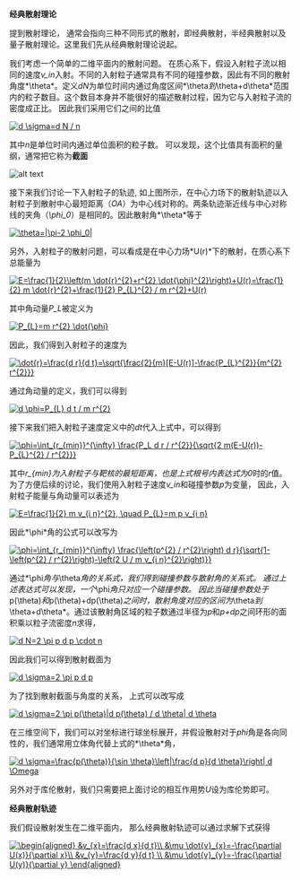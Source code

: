 **经典散射理论**

提到散射理论， 通常会指向三种不同形式的散射，即经典散射，半经典散射以及量子散射理论。这里我们先从经典散射理论说起。

我们考虑一个简单的二维平面内的散射问题。
在质心系下，假设入射粒子流以相同的速度*v_in*入射。不同的入射粒子通常具有不同的碰撞参数，因此有不同的散射角度*\theta*。定义*dN*为单位时间内通过角度区间*\theta*到*\theta+d\theta*范围内的粒子数目。这个数目本身并不能很好的描述散射过程，因为它与入射粒子流的密度成正比。 因此我们采用它们之间的比值

<a href="https://www.codecogs.com/eqnedit.php?latex=d&space;\sigma=d&space;N&space;/&space;n" target="_blank"><img src="https://latex.codecogs.com/gif.latex?d&space;\sigma=d&space;N&space;/&space;n" title="d \sigma=d N / n" /></a>

其中*n*是单位时间内通过单位面积的粒子数。 可以发现，这个比值具有面积的量纲，通常把它称为**截面**



![alt text](https://github.com/jinleiphys/notes/blob/master/classical_scattering/fig.png?raw=true)

接下来我们讨论一下入射粒子的轨迹, 如上图所示，在中心力场下的散射轨迹以入射粒子到散射中心最短距离（*OA*）为中心线对称的。两条轨迹渐近线与中心对称线的夹角（*\phi_0*）是相同的。因此散射角*\theta*等于

<a href="https://www.codecogs.com/eqnedit.php?latex=\theta=|\pi-2&space;\phi_0|" target="_blank"><img src="https://latex.codecogs.com/gif.latex?\theta=|\pi-2&space;\phi_0|" title="\theta=|\pi-2 \phi_0|" /></a>


另外，入射粒子的散射问题，可以看成是在中心力场*U(r)*下的散射，在质心系下总能量为

<a href="https://www.codecogs.com/eqnedit.php?latex=E=\frac{1}{2}\left(m&space;\dot{r}^{2}&plus;r^{2}&space;\dot{\phi}^{2}\right)&plus;U(r)=\frac{1}{2}&space;m&space;\dot{r}^{2}&plus;\frac{1}{2}&space;P_{L}^{2}&space;/&space;m&space;r^{2}&plus;U(r)" target="_blank"><img src="https://latex.codecogs.com/gif.latex?E=\frac{1}{2}\left(m&space;\dot{r}^{2}&plus;r^{2}&space;\dot{\phi}^{2}\right)&plus;U(r)=\frac{1}{2}&space;m&space;\dot{r}^{2}&plus;\frac{1}{2}&space;P_{L}^{2}&space;/&space;m&space;r^{2}&plus;U(r)" title="E=\frac{1}{2}\left(m \dot{r}^{2}+r^{2} \dot{\phi}^{2}\right)+U(r)=\frac{1}{2} m \dot{r}^{2}+\frac{1}{2} P_{L}^{2} / m r^{2}+U(r)" /></a>

其中角动量*P_L*被定义为

<a href="https://www.codecogs.com/eqnedit.php?latex=P_{L}=m&space;r^{2}&space;\dot{\phi}" target="_blank"><img src="https://latex.codecogs.com/gif.latex?P_{L}=m&space;r^{2}&space;\dot{\phi}" title="P_{L}=m r^{2} \dot{\phi}" /></a>



因此，我们得到入射粒子的速度为

<a href="https://www.codecogs.com/eqnedit.php?latex=\dot{r}=\frac{d&space;r}{d&space;t}=\sqrt{\frac{2}{m}[E-U(r)]-\frac{P_{L}^{2}}{m^{2}&space;r^{2}}}" target="_blank"><img src="https://latex.codecogs.com/gif.latex?\dot{r}=\frac{d&space;r}{d&space;t}=\sqrt{\frac{2}{m}[E-U(r)]-\frac{P_{L}^{2}}{m^{2}&space;r^{2}}}" title="\dot{r}=\frac{d r}{d t}=\sqrt{\frac{2}{m}[E-U(r)]-\frac{P_{L}^{2}}{m^{2} r^{2}}}" /></a>

通过角动量的定义，我们可以得到

<a href="https://www.codecogs.com/eqnedit.php?latex=d&space;\phi=P_{L}&space;d&space;t&space;/&space;m&space;r^{2}" target="_blank"><img src="https://latex.codecogs.com/gif.latex?d&space;\phi=P_{L}&space;d&space;t&space;/&space;m&space;r^{2}" title="d \phi=P_{L} d t / m r^{2}" /></a>

接下来我们把入射粒子速度定义中的*dt*代入上式中，可以得到

<a href="https://www.codecogs.com/eqnedit.php?latex=\phi=\int_{r_{min}}^{\infty}&space;\frac{P_L&space;d&space;r&space;/&space;r^{2}}{\sqrt{2&space;m(E-U(r))-P_{L}^{2}&space;/&space;r^{2}}}" target="_blank"><img src="https://latex.codecogs.com/gif.latex?\phi=\int_{r_{min}}^{\infty}&space;\frac{P_L&space;d&space;r&space;/&space;r^{2}}{\sqrt{2&space;m(E-U(r))-P_{L}^{2}&space;/&space;r^{2}}}" title="\phi=\int_{r_{min}}^{\infty} \frac{P_L d r / r^{2}}{\sqrt{2 m(E-U(r))-P_{L}^{2} / r^{2}}}" /></a>


其中*r_{min}*为入射粒子与靶核的最短距离，也是上式根号内表达式为*0*时的*r*值。为了方便后续的讨论，我们使用入射粒子速度*v_in*和碰撞参数*p*为变量， 因此，入射粒子能量与角动量可以表述为

<a href="https://www.codecogs.com/eqnedit.php?latex=E=\frac{1}{2}&space;m&space;v_{i&space;n}^{2},&space;\quad&space;P_{L}=m&space;p&space;v_{i&space;n}" target="_blank"><img src="https://latex.codecogs.com/gif.latex?E=\frac{1}{2}&space;m&space;v_{i&space;n}^{2},&space;\quad&space;P_{L}=m&space;p&space;v_{i&space;n}" title="E=\frac{1}{2} m v_{i n}^{2}, \quad P_{L}=m p v_{i n}" /></a>

因此*\phi*角的公式可以改写为

<a href="https://www.codecogs.com/eqnedit.php?latex=\phi=\int_{r_{min}}^{\infty}&space;\frac{\left(p^{2}&space;/&space;r^{2}\right)&space;d&space;r}{\sqrt{1-\left(p^{2}&space;/&space;r^{2}\right)-\left(2&space;U&space;/&space;m&space;v_{i&space;n}^{2}\right)}}" target="_blank"><img src="https://latex.codecogs.com/gif.latex?\phi=\int_{r_{min}}^{\infty}&space;\frac{\left(p^{2}&space;/&space;r^{2}\right)&space;d&space;r}{\sqrt{1-\left(p^{2}&space;/&space;r^{2}\right)-\left(2&space;U&space;/&space;m&space;v_{i&space;n}^{2}\right)}}" title="\phi=\int_{r_{min}}^{\infty} \frac{\left(p^{2} / r^{2}\right) d r}{\sqrt{1-\left(p^{2} / r^{2}\right)-\left(2 U / m v_{i n}^{2}\right)}}" /></a>

通过*\phi*角与*\theta*角的关系式，我们得到碰撞参数与散射角的关系式。 通过上述表达式可以发现，一个*\phi*角只对应一个碰撞参数。 因此当碰撞参数处于*p(\theta)*和*p(\theta)+dp(\theta)*之间时，散射角度对应的区间为*\theta*到*\theta+d\theta*。通过该散射角区域的粒子数通过半径为*p*和*p+dp*之间环形的面积乘以粒子流密度*n*求得，

<a href="https://www.codecogs.com/eqnedit.php?latex=d&space;N=2&space;\pi&space;p&space;d&space;p&space;\cdot&space;n" target="_blank"><img src="https://latex.codecogs.com/gif.latex?d&space;N=2&space;\pi&space;p&space;d&space;p&space;\cdot&space;n" title="d N=2 \pi p d p \cdot n" /></a>

因此我们可以得到散射截面为

<a href="https://www.codecogs.com/eqnedit.php?latex=d&space;\sigma=2&space;\pi&space;p&space;d&space;p" target="_blank"><img src="https://latex.codecogs.com/gif.latex?d&space;\sigma=2&space;\pi&space;p&space;d&space;p" title="d \sigma=2 \pi p d p" /></a>


为了找到散射截面与角度的关系， 上式可以改写成

<a href="https://www.codecogs.com/eqnedit.php?latex=d&space;\sigma=2&space;\pi&space;p(\theta)|d&space;p(\theta)&space;/&space;d&space;\theta|&space;d&space;\theta" target="_blank"><img src="https://latex.codecogs.com/gif.latex?d&space;\sigma=2&space;\pi&space;p(\theta)|d&space;p(\theta)&space;/&space;d&space;\theta|&space;d&space;\theta" title="d \sigma=2 \pi p(\theta)|d p(\theta) / d \theta| d \theta" /></a>

在三维空间下，我们可以对坐标进行球坐标展开，并假设散射对于*phi*角是各向同性的，我们通常用立体角代替上式的*\theta*角，

<a href="https://www.codecogs.com/eqnedit.php?latex=d&space;O=\frac{p(\theta)}{\sin&space;\theta}\left|\frac{d&space;p}{d&space;\theta}\right|&space;d&space;\Omega" target="_blank"><img src="https://latex.codecogs.com/gif.latex?d&space;\sigma=\frac{p(\theta)}{\sin&space;\theta}\left|\frac{d&space;p}{d&space;\theta}\right|&space;d&space;\Omega" title="d \sigma=\frac{p(\theta)}{\sin \theta}\left|\frac{d p}{d \theta}\right| d \Omega" /></a>


另外对于库伦散射，我们只需要把上面讨论的相互作用势*U*设为库伦势即可。

**经典散射轨迹**

我们假设散射发生在二维平面内， 那么经典散射轨迹可以通过求解下式获得

<a href="https://www.codecogs.com/eqnedit.php?latex=\begin{aligned}&space;&v_{x}=\frac{d&space;x}{d&space;t}\\&space;&\mu&space;\dot{v}_{x}=-\frac{\partial&space;U(x)}{\partial&space;x}\\&space;&v_{y}=\frac{d&space;y}{d&space;t}&space;\\&space;&\mu&space;\dot{v}_{y}=-\frac{\partial&space;U(y)}{\partial&space;y}&space;\end{aligned}" target="_blank"><img src="https://latex.codecogs.com/gif.latex?\begin{aligned}&space;&v_{x}=\frac{d&space;x}{d&space;t}\\&space;&\mu&space;\dot{v}_{x}=-\frac{\partial&space;U(x)}{\partial&space;x}\\&space;&v_{y}=\frac{d&space;y}{d&space;t}&space;\\&space;&\mu&space;\dot{v}_{y}=-\frac{\partial&space;U(y)}{\partial&space;y}&space;\end{aligned}" title="\begin{aligned} &v_{x}=\frac{d x}{d t}\\ &\mu \dot{v}_{x}=-\frac{\partial U(x)}{\partial x}\\ &v_{y}=\frac{d y}{d t} \\ &\mu \dot{v}_{y}=-\frac{\partial U(y)}{\partial y} \end{aligned}" /></a>
